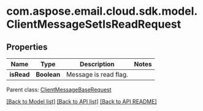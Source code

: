 
# com.aspose.email.cloud.sdk.model.ClientMessageSetIsReadRequest

## Properties
Name | Type | Description | Notes
------------ | ------------- | ------------- | -------------
**isRead** | **Boolean** | Message is read flag.              | 

 Parent class: [ClientMessageBaseRequest](ClientMessageBaseRequest.md)
    
    


[[Back to Model list]](README.md#documentation-for-models) [[Back to API list]](README.md#documentation-for-api-endpoints) [[Back to API README]](README.md)

